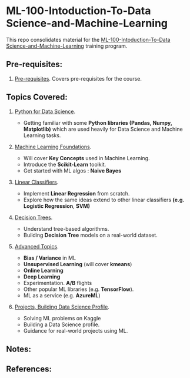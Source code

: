 # ML-100-Intoduction-To-Data Science-and-Machine-Learning

This repo consolidates material for the [ML-100-Intoduction-To-Data Science-and-Machine-Learning](http://www.z2datalabs.com/data-science) training program.

## Pre-requisites:

1. [Pre-requisites](week0).
Covers pre-requisites for the course.

## Topics Covered:

1. [Python for Data Science](week1).
    - Getting familiar with some **Python libraries (Pandas, Numpy, Matplotlib)** which are used heavily for Data Science and Machine Learning tasks.

2. [Machine Learning Foundations](week2).
    - Will cover **Key Concepts** used in Machine Learning.
    - Introduce the **Scikit-Learn** toolkit.
    - Get started with ML algos : **Naive Bayes**

3. [Linear Classifiers](week3).
    - Implement **Linear Regression** from scratch.
    - Explore how the same ideas extend to other linear classifiers **(e.g. Logistic Regression**, **SVM)**

4. [Decision Trees](week4).
    - Understand tree-based algorithms.
    - Building **Decision Tree** models on a real-world dataset.

5. [Advanced Topics](week5).
    - **Bias / Variance** in ML
    - **Unsupervised Learning** (will cover **kmeans**)
    - **Online Learning**
    - **Deep Learning**
    - Experimentation. **A/B** flights
    - Other popular ML libraries (e.g. **TensorFlow**).
    - ML as a service (e.g. **AzureML**)

6. [Projects, Building Data Science Profile](week6).
    - Solving ML problems on Kaggle
    - Building a Data Science profile.
    - Guidance for real-world projects using ML.

## Notes:

## References:
